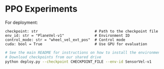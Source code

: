 # PPO Experiments

For deployment:

    checkpoint: str                          # Path to the checkpoint file
    env_id: str = "PlaneVel-v1"              # Environment ID
    control_mode: str = "wheel_vel_ext_pos"  # Control mode
    cuda: bool = True                        # Use GPU for evaluation


~~~bash
# See the main README for instructions on how to install the environment
# Download checkpoints from our shared drive
python deploy.py --checkpoint CHECKPOINT_FILE --env-id SensorVel-v1
~~~
